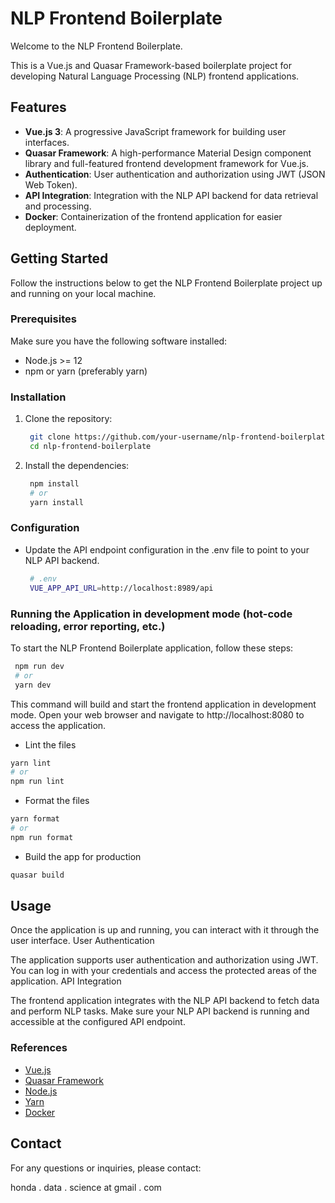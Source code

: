 # NLP Frontend Boilerplate

Welcome to the NLP Frontend Boilerplate.

This is a Vue.js and Quasar Framework-based boilerplate project for developing Natural Language Processing (NLP) frontend applications.

## Features

- **Vue.js 3**: A progressive JavaScript framework for building user interfaces.
- **Quasar Framework**: A high-performance Material Design component library and full-featured frontend development framework for Vue.js.
- **Authentication**: User authentication and authorization using JWT (JSON Web Token).
- **API Integration**: Integration with the NLP API backend for data retrieval and processing.
- **Docker**: Containerization of the frontend application for easier deployment.

## Getting Started

Follow the instructions below to get the NLP Frontend Boilerplate project up and running on your local machine.

### Prerequisites

Make sure you have the following software installed:

- Node.js >= 12
- npm or yarn (preferably yarn)

### Installation

1. Clone the repository:

   ```bash
    git clone https://github.com/your-username/nlp-frontend-boilerplate
    cd nlp-frontend-boilerplate
   ```

2. Install the dependencies:

   ```bash
    npm install
    # or
    yarn install
   ```

### Configuration

- Update the API endpoint configuration in the .env file to point to your NLP API backend.

  ```bash
   # .env
   VUE_APP_API_URL=http://localhost:8989/api
  ```

### Running the Application in development mode (hot-code reloading, error reporting, etc.)

To start the NLP Frontend Boilerplate application, follow these steps:

```bash
 npm run dev
 # or
 yarn dev
```

This command will build and start the frontend application in development mode. Open your web browser and navigate to http://localhost:8080 to access the application.

- Lint the files

```bash
yarn lint
# or
npm run lint
```

- Format the files

```bash
yarn format
# or
npm run format
```

- Build the app for production

```bash
quasar build
```

## Usage

Once the application is up and running, you can interact with it through the user interface.
User Authentication

The application supports user authentication and authorization using JWT. You can log in with your credentials and access the protected areas of the application.
API Integration

The frontend application integrates with the NLP API backend to fetch data and perform NLP tasks. Make sure your NLP API backend is running and accessible at the configured API endpoint.

### References

- [Vue.js]()
- [Quasar Framework]()
- [Node.js]()
- [Yarn]()
- [Docker]()

## Contact

For any questions or inquiries, please contact:

honda . data . science at gmail . com
